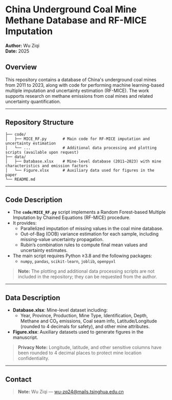 # China Underground Coal Mine Methane Database and RF-MICE Imputation

**Author:** Wu Ziqi  
**Date:** 2025  

## Overview

This repository contains a database of China's underground coal mines from 2011 to 2023, along with code for performing machine learning-based multiple imputation and uncertainty estimation (RF-MICE). The work supports research on methane emissions from coal mines and related uncertainty quantification.

---

## Repository Structure
```plaintext
├── code/
│   ├── MICE_RF.py       # Main code for RF-MICE imputation and uncertainty estimation
│   └── ...              # Additional data processing and plotting scripts (available upon request)
├── data/
│   ├── Database.xlsx    # Mine-level database (2011–2023) with mine characteristics and emission factors
│   └── Figure.xlsx      # Auxiliary data used for figures in the paper
└── README.md
```
---

## Code Description

- The **`code/MICE_RF.py`** script implements a Random Forest-based Multiple Imputation by Chained Equations (RF-MICE) procedure.
- It provides:
  - Parallelized imputation of missing values in the coal mine database.
  - Out-of-Bag (OOB) variance estimation for each sample, including missing-value uncertainty propagation.
  - Rubin’s combination rules to compute final mean values and uncertainty estimates.
- The main script requires Python ≥3.8 and the following packages:
  - `numpy`, `pandas`, `scikit-learn`, `joblib`, `openpyxl`

> **Note:** The plotting and additional data processing scripts are not included in the repository; they can be requested from the author.

---

## Data Description

- **Database.xlsx**: Mine-level dataset including:
  - Year, Province, Production, Mine Type, Identification, Depth, Methane and CO₂ emissions, Coal seam info, Latitude/Longitude (rounded to 4 decimals for safety), and other mine attributes.
- **Figure.xlsx**: Auxiliary datasets used to generate figures in the manuscript.

> **Privacy Note:** Longitude, latitude, and other sensitive columns have been rounded to 4 decimal places to protect mine location confidentiality.

---

## Contact


> **Note:** Wu Ziqi — wu-zq24@mails.tsinghua.edu.cn
